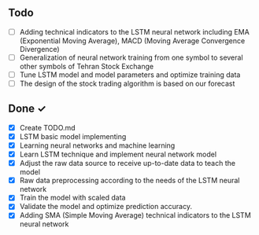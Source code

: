 ## Todo
- [ ] Adding technical indicators to the LSTM neural network including EMA (Exponential Moving Average), MACD (Moving Average Convergence Divergence)
- [ ] Generalization of neural network training from one symbol to several other symbols of Tehran Stock Exchange
- [ ] Tune LSTM model and model parameters and optimize training data
- [ ] The design of the stock trading algorithm is based on our forecast

## Done ✓
- [x] Create TODO.md
- [x] LSTM basic model implementing
- [x] Learning neural networks and machine learning
- [x] Learn LSTM technique and implement neural network model
- [x] Adjust the raw data source to receive up-to-date data to teach the model
- [x] Raw data preprocessing according to the needs of the LSTM neural network
- [x] Train the model with scaled data
- [x] Validate the model and optimize prediction accuracy.
- [x] Adding SMA (Simple Moving Average) technical indicators to the LSTM neural network
